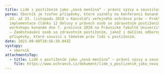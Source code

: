 ```yaml
---
title: Lidé s postižením jako „nová menšina“ – právní výzvy a souvislosti
perex: Sborník je tvořen příspěvky, které zazněly na konferenci konané ve dnech
  22. až 23. listopadu 2018 v Kanceláři veřejného ochránce práv – Praktická
  implementace článku 12 Úmluvy o právech osob se zdravotním postižením, na
  workshopu konaném dne 7. prosince 2020 na Právnické fakultě Univerzity Karlovy
  – Zaměstnávání osob se zdravotním postižením, jakož i dalšími odbornými
  příspěvky, které souvisí s tématem práv lidí s postižením.
date: 2021-09-08T10:56:39.843Z
vystupy:
  - sbornik
attachmentsTop:
  - title: Lidé s postižením jako „nová menšina“ – právní výzvy a souvislosti
    file: https://www.ochrance.cz/dokument/lide_s_postizenim_jako_nova_mensina_pravni_vyzvy_a_souvislosti/lide_s_postizenim_jako_nova_mensina.pdf
---
```

